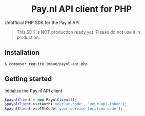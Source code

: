 <h1 align="center">Pay.nl API client for PHP</h1>

Unofficial PHP SDK for the Pay.nl API.

> This SDK is NOT production ready yet. Please do not use it in production.

## Installation

```
$ composer require imbue/paynl-api-php
```

## Getting started

Initialize the Pay.nl API client

```php
$paynlClient = new PaynlClient();
$paynlClient->setAuth('your-at-code', 'your-api-token');
$paynlClient->setSlCode('your-service-location-code');
```
